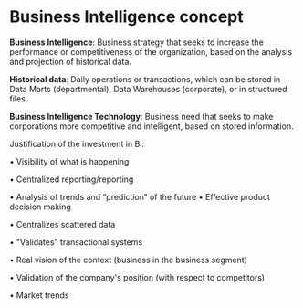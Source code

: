 # Business Intelligence concept

**Business Intelligence**: Business strategy that seeks to increase the performance or competitiveness of the organization, based on the analysis and projection of historical data.

**Historical data**: Daily operations or transactions, which can be stored in Data Marts (departmental), Data Warehouses (corporate), or in structured files.

**Business Intelligence Technology**: Business need that seeks to make corporations more competitive and intelligent, based on stored information.

Justification of the investment in Bl:&#x20;

• Visibility of what is happening&#x20;

• Centralized reporting/reporting&#x20;

• Analysis of trends and “prediction” of the future • Effective product decision making&#x20;

• Centralizes scattered data&#x20;

• "Validates" transactional systems&#x20;

• Real vision of the context (business in the business segment)&#x20;

• Validation of the company's position (with respect to competitors)&#x20;

• Market trends
